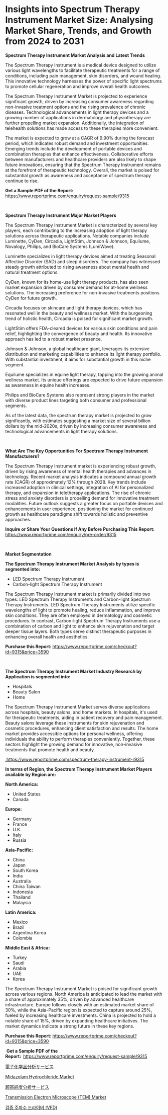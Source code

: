 <p><h1>Insights into Spectrum Therapy Instrument Market Size: Analysing Market Share, Trends, and Growth from 2024 to 2031</h1></p><p><strong>Spectrum Therapy Instrument Market Analysis and Latest Trends</strong></p>
<p><p>The Spectrum Therapy Instrument is a medical device designed to utilize various light wavelengths to facilitate therapeutic treatments for a range of conditions, including pain management, skin disorders, and wound healing. This innovative technology harnesses the power of specific light spectrums to promote cellular regeneration and improve overall health outcomes.</p><p>The Spectrum Therapy Instrument Market is projected to experience significant growth, driven by increasing consumer awareness regarding non-invasive treatment options and the rising prevalence of chronic diseases. Technological advancements in light therapy devices and a growing number of applications in dermatology and physiotherapy are further propelling market expansion. Additionally, the integration of telehealth solutions has made access to these therapies more convenient.</p><p>The market is expected to grow at a CAGR of 9.90% during the forecast period, which indicates robust demand and investment opportunities. Emerging trends include the development of portable devices and combination therapies that enhance effectiveness. Collaborative efforts between manufacturers and healthcare providers are also likely to shape future innovations, ensuring that the Spectrum Therapy Instrument remains at the forefront of therapeutic technology. Overall, the market is poised for substantial growth as awareness and acceptance of spectrum therapy continue to rise.</p></p>
<p><strong>Get a Sample PDF of the Report:&nbsp;</strong> <a href="https://www.reportprime.com/enquiry/request-sample/9315">https://www.reportprime.com/enquiry/request-sample/9315</a></p>
<p>&nbsp;</p>
<p><strong>Spectrum Therapy Instrument Major Market Players</strong></p>
<p><p>The Spectrum Therapy Instrument Market is characterized by several key players, each contributing to the increasing adoption of light therapy solutions across therapeutic applications. Notable companies include Luminette, CyDen, Circadia, LightStim, Johnson & Johnson, Equilume, Novalogy, Philips, and BioCare Systems (LumiWave).</p><p>Luminette specializes in light therapy devices aimed at treating Seasonal Affective Disorder (SAD) and sleep disorders. The company has witnessed steady growth attributed to rising awareness about mental health and natural treatment options. </p><p>CyDen, known for its home-use light therapy products, has also seen market expansion driven by consumer demand for at-home wellness solutions. The increasing preference for non-invasive treatments positions CyDen for future growth.</p><p>Circadia focuses on skincare and light therapy devices, which has resonated well in the beauty and wellness market. With the burgeoning trend of holistic health, Circadia is poised for significant market growth.</p><p>LightStim offers FDA-cleared devices for various skin conditions and pain relief, highlighting the convergence of beauty and health. Its innovative approach has led to a robust market presence.</p><p>Johnson & Johnson, a global healthcare giant, leverages its extensive distribution and marketing capabilities to enhance its light therapy portfolio. With substantial investment, it aims for substantial growth in this niche segment.</p><p>Equilume specializes in equine light therapy, tapping into the growing animal wellness market. Its unique offerings are expected to drive future expansion as awareness in equine health increases.</p><p>Philips and BioCare Systems also represent strong players in the market with diverse product lines targeting both consumer and professional segments.</p><p>As of the latest data, the spectrum therapy market is projected to grow significantly, with estimates suggesting a market size of several billion dollars by the mid-2020s, driven by increasing consumer awareness and technological advancements in light therapy solutions.</p></p>
<p>&nbsp;</p>
<p><strong>What Are The Key Opportunities For Spectrum Therapy Instrument Manufacturers?</strong></p>
<p><p>The Spectrum Therapy Instrument market is experiencing robust growth, driven by rising awareness of mental health therapies and advances in technology. Recent market analysis indicates a compound annual growth rate (CAGR) of approximately 12% through 2028. Key trends include increased adoption in clinical settings, integration of AI for personalized therapy, and expansion in teletherapy applications. The rise of chronic stress and anxiety disorders is propelling demand for innovative treatment modalities. Future outlook suggests a greater focus on portable devices and enhancements in user experience, positioning the market for continued growth as healthcare paradigms shift towards holistic and preventive approaches.</p></p>
<p><strong>Inquire or Share Your Questions If Any Before Purchasing This Report:</strong> <a href="https://www.reportprime.com/enquiry/pre-order/9315">https://www.reportprime.com/enquiry/pre-order/9315</a></p>
<p>&nbsp;</p>
<p><strong>Market Segmentation</strong></p>
<p><strong>The Spectrum Therapy Instrument Market Analysis by types is segmented into:</strong></p>
<p><ul><li>LED Spectrum Therapy Instrument</li><li>Carbon-light Spectrum Therapy Instrument</li></ul></p>
<p><p>The Spectrum Therapy Instrument market is primarily divided into two types: LED Spectrum Therapy Instruments and Carbon-light Spectrum Therapy Instruments. LED Spectrum Therapy Instruments utilize specific wavelengths of light to promote healing, reduce inflammation, and improve skin conditions. They are often employed in dermatology and cosmetic procedures. In contrast, Carbon-light Spectrum Therapy Instruments use a combination of carbon and light to enhance skin rejuvenation and target deeper tissue layers. Both types serve distinct therapeutic purposes in enhancing overall health and aesthetics.</p></p>
<p><strong>Purchase this Report:&nbsp;</strong><a href="https://www.reportprime.com/checkout?id=9315&price=3590">https://www.reportprime.com/checkout?id=9315&price=3590</a></p>
<p>&nbsp;</p>
<p><strong>The Spectrum Therapy Instrument Market Industry Research by Application is segmented into:</strong></p>
<p><ul><li>Hospitals</li><li>Beauty Salon</li><li>Home</li></ul></p>
<p><p>The Spectrum Therapy Instrument Market serves diverse applications across hospitals, beauty salons, and home markets. In hospitals, it's used for therapeutic treatments, aiding in patient recovery and pain management. Beauty salons leverage these instruments for skin rejuvenation and cosmetic procedures, enhancing client satisfaction and results. The home market provides accessible options for personal wellness, offering individuals the ability to perform therapies conveniently. Together, these sectors highlight the growing demand for innovative, non-invasive treatments that promote health and beauty.</p></p>
<p><a href="https://www.reportprime.com/spectrum-therapy-instrument-r9315">&nbsp;https://www.reportprime.com/spectrum-therapy-instrument-r9315</a></p>
<p><strong>In terms of Region, the Spectrum Therapy Instrument Market Players available by Region are:</strong></p>
<p>
    <p> <strong> North America: </strong>
        <ul>
            <li>United States</li>
            <li>Canada</li>
        </ul>
        </p> 
    <p> <strong> Europe: </strong>
        <ul>
            <li>Germany</li>
            <li>France</li>
            <li>U.K.</li>
            <li>Italy</li>
            <li>Russia</li>
        </ul>
        </p> 
    <p> <strong> Asia-Pacific: </strong>
        <ul>
            <li>China</li>
            <li>Japan</li>
            <li>South Korea</li>
            <li>India</li>
            <li>Australia</li>
            <li>China Taiwan</li>
            <li>Indonesia</li>
            <li>Thailand</li>
            <li>Malaysia</li>
        </ul>
        </p> 
    <p> <strong> Latin America: </strong>
        <ul>
            <li>Mexico</li>
            <li>Brazil</li>
            <li>Argentina Korea</li>
            <li>Colombia</li>
        </ul>
        </p> 
    <p> <strong> Middle East & Africa: </strong>
        <ul>
            <li>Turkey</li>
            <li>Saudi</li>
            <li>Arabia</li>
            <li>UAE</li>
            <li>Korea</li>
        </ul>
    </p>
    </p>
<p><p>The Spectrum Therapy Instrument Market is poised for significant growth across various regions. North America is anticipated to lead the market with a share of approximately 35%, driven by advanced healthcare infrastructure. Europe follows closely with an estimated market share of 30%, while the Asia-Pacific region is expected to capture around 25%, fueled by increasing healthcare investments. China is projected to hold a notable share of 15%, driven by expanding healthcare initiatives. The market dynamics indicate a strong future in these key regions.</p></p>
<p><strong>Purchase this Report: </strong><a href="https://www.reportprime.com/checkout?id=9315&price=3590">https://www.reportprime.com/checkout?id=9315&price=3590</a></p>
<p>&nbsp;<strong>Get a Sample PDF of the Report:&nbsp;&nbsp;</strong><a href="https://www.reportprime.com/enquiry/request-sample/9315">https://www.reportprime.com/enquiry/request-sample/9315</a></p>
<p><strong></strong></p>
<p><p><a href="https://medium.com/@reyeshowell655/electronic-chemicals-analytical-services-market-%E3%81%AF-%E3%82%B3%E3%82%B9%E3%83%88%E7%AE%A1%E7%90%86%E3%81%A8%E5%8A%B9%E7%8E%87%E5%90%91%E4%B8%8A%E3%82%92%E5%84%AA%E5%85%88%E3%81%97%E3%81%BE%E3%81%99-9488c3e19ce7">電子化学品分析サービス</a></p><p><a href="https://www.linkedin.com/pulse/comprehensive-analysis-global-midazolam-hydrochloride-market-vknbe?trackingId=sleW8QKXTEGQY2BgJqu1XA%3D%3D">Midazolam Hydrochloride Market</a></p><p><a href="https://medium.com/@reyeshowell655/ultra-pure-analytical-services-market-%E3%81%AE%E3%82%B0%E3%83%AD%E3%83%BC%E3%83%90%E3%83%AB%E5%B8%82%E5%A0%B4%E6%A6%82%E8%A6%81%E3%81%AF-%E4%B8%96%E7%95%8C%E3%81%8A%E3%82%88%E3%81%B3%E4%B8%BB%E8%A6%81%E5%B8%82%E5%A0%B4%E3%81%AB%E3%81%8A%E3%81%91%E3%82%8B%E6%A5%AD%E7%95%8C%E3%81%AB%E5%BD%B1%E9%9F%BF%E3%82%92%E4%B8%8E%E3%81%88%E3%82%8B%E4%B8%BB%E8%A6%81%E3%81%AA%E3%83%88%E3%83%AC%E3%83%B3%E3%83%89%E3%81%AB%E3%81%A4%E3%81%84%E3%81%A6-%E7%8B%AC%E8%87%AA%E3%81%AE%E8%A6%96%E7%82%B9%E3%82%92%E6%8F%90%E4%BE%9B%E3%81%97%E3%81%BE%E3%81%99-4901e26953c8">超高純度分析サービス</a></p><p><a href="https://medium.com/@henrykihn1922/the-market-for-transmission-electron-microscope-tem-market-is-examined-in-this-report-along-53600ccc0159">Transmission Electron Microscope (TEM) Market</a></p><p><a href="https://medium.com/@conradkirrlin76575/%EC%84%B8%EA%B3%84-verified-frequency-driver-vfd-market-%EC%9D%80-2024%EC%97%90%EC%84%9C-2031%EB%A1%9C-%EC%97%B0%ED%8F%89%EA%B7%A0-%EC%A6%9D%EA%B0%80%EC%9C%A8%EC%9D%84-%EB%B3%B4%EC%9D%BC-%EA%B2%83%EC%9C%BC%EB%A1%9C-%EC%98%88%EC%83%81%EB%90%A9%EB%8B%88%EB%8B%A4-eefbf4a3cd99">검증 주파수 드라이버 (VFD)</a></p></p>